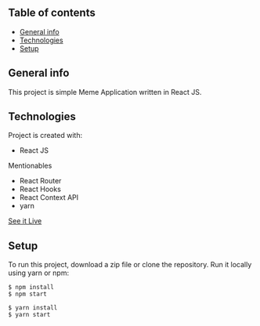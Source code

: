 ## Table of contents
* [General info](#general-info)
* [Technologies](#technologies)
* [Setup](#setup)

## General info
This project is simple Meme Application written in React JS.
	
## Technologies
Project is created with:
* React JS

Mentionables
* React Router
* React Hooks
* React Context API
* yarn

[See it Live](https://stevedmeme.web.app)
	
## Setup
To run this project, download a zip file or clone the repository.
Run it locally using yarn or npm:

```
$ npm install
$ npm start

```

```
$ yarn install
$ yarn start

```

